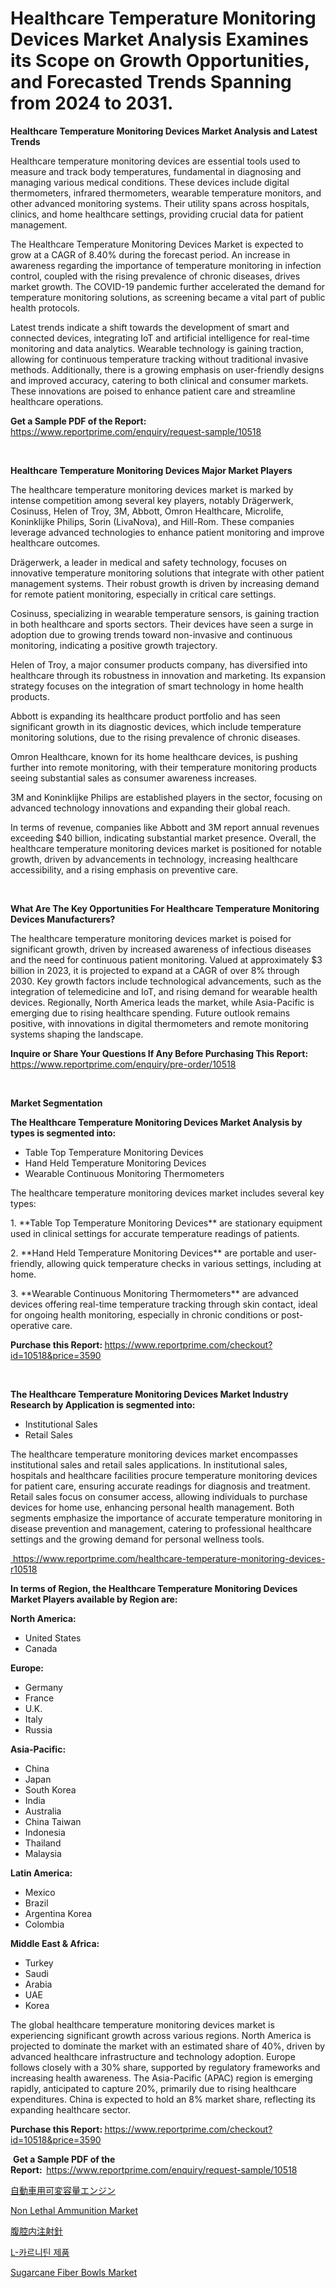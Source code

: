 <p><h1>Healthcare Temperature Monitoring Devices Market Analysis Examines its Scope on Growth Opportunities, and Forecasted Trends Spanning from 2024 to 2031.</h1></p><p><strong>Healthcare Temperature Monitoring Devices Market Analysis and Latest Trends</strong></p>
<p><p>Healthcare temperature monitoring devices are essential tools used to measure and track body temperatures, fundamental in diagnosing and managing various medical conditions. These devices include digital thermometers, infrared thermometers, wearable temperature monitors, and other advanced monitoring systems. Their utility spans across hospitals, clinics, and home healthcare settings, providing crucial data for patient management.</p><p>The Healthcare Temperature Monitoring Devices Market is expected to grow at a CAGR of 8.40% during the forecast period. An increase in awareness regarding the importance of temperature monitoring in infection control, coupled with the rising prevalence of chronic diseases, drives market growth. The COVID-19 pandemic further accelerated the demand for temperature monitoring solutions, as screening became a vital part of public health protocols. </p><p>Latest trends indicate a shift towards the development of smart and connected devices, integrating IoT and artificial intelligence for real-time monitoring and data analytics. Wearable technology is gaining traction, allowing for continuous temperature tracking without traditional invasive methods. Additionally, there is a growing emphasis on user-friendly designs and improved accuracy, catering to both clinical and consumer markets. These innovations are poised to enhance patient care and streamline healthcare operations.</p></p>
<p><strong>Get a Sample PDF of the Report:&nbsp;</strong> <a href="https://www.reportprime.com/enquiry/request-sample/10518">https://www.reportprime.com/enquiry/request-sample/10518</a></p>
<p>&nbsp;</p>
<p><strong>Healthcare Temperature Monitoring Devices Major Market Players</strong></p>
<p><p>The healthcare temperature monitoring devices market is marked by intense competition among several key players, notably Drägerwerk, Cosinuss, Helen of Troy, 3M, Abbott, Omron Healthcare, Microlife, Koninklijke Philips, Sorin (LivaNova), and Hill-Rom. These companies leverage advanced technologies to enhance patient monitoring and improve healthcare outcomes.</p><p>Drägerwerk, a leader in medical and safety technology, focuses on innovative temperature monitoring solutions that integrate with other patient management systems. Their robust growth is driven by increasing demand for remote patient monitoring, especially in critical care settings.</p><p>Cosinuss, specializing in wearable temperature sensors, is gaining traction in both healthcare and sports sectors. Their devices have seen a surge in adoption due to growing trends toward non-invasive and continuous monitoring, indicating a positive growth trajectory.</p><p>Helen of Troy, a major consumer products company, has diversified into healthcare through its robustness in innovation and marketing. Its expansion strategy focuses on the integration of smart technology in home health products. </p><p>Abbott is expanding its healthcare product portfolio and has seen significant growth in its diagnostic devices, which include temperature monitoring solutions, due to the rising prevalence of chronic diseases.</p><p>Omron Healthcare, known for its home healthcare devices, is pushing further into remote monitoring, with their temperature monitoring products seeing substantial sales as consumer awareness increases.</p><p>3M and Koninklijke Philips are established players in the sector, focusing on advanced technology innovations and expanding their global reach.</p><p>In terms of revenue, companies like Abbott and 3M report annual revenues exceeding $40 billion, indicating substantial market presence. Overall, the healthcare temperature monitoring devices market is positioned for notable growth, driven by advancements in technology, increasing healthcare accessibility, and a rising emphasis on preventive care.</p></p>
<p>&nbsp;</p>
<p><strong>What Are The Key Opportunities For Healthcare Temperature Monitoring Devices Manufacturers?</strong></p>
<p><p>The healthcare temperature monitoring devices market is poised for significant growth, driven by increased awareness of infectious diseases and the need for continuous patient monitoring. Valued at approximately $3 billion in 2023, it is projected to expand at a CAGR of over 8% through 2030. Key growth factors include technological advancements, such as the integration of telemedicine and IoT, and rising demand for wearable health devices. Regionally, North America leads the market, while Asia-Pacific is emerging due to rising healthcare spending. Future outlook remains positive, with innovations in digital thermometers and remote monitoring systems shaping the landscape.</p></p>
<p><strong>Inquire or Share Your Questions If Any Before Purchasing This Report:</strong> <a href="https://www.reportprime.com/enquiry/pre-order/10518">https://www.reportprime.com/enquiry/pre-order/10518</a></p>
<p>&nbsp;</p>
<p><strong>Market Segmentation</strong></p>
<p><strong>The Healthcare Temperature Monitoring Devices Market Analysis by types is segmented into:</strong></p>
<p><ul><li>Table Top Temperature Monitoring Devices</li><li>Hand Held Temperature Monitoring Devices</li><li>Wearable Continuous Monitoring Thermometers</li></ul></p>
<p><p>The healthcare temperature monitoring devices market includes several key types: </p><p>1. **Table Top Temperature Monitoring Devices** are stationary equipment used in clinical settings for accurate temperature readings of patients.  </p><p>2. **Hand Held Temperature Monitoring Devices** are portable and user-friendly, allowing quick temperature checks in various settings, including at home.  </p><p>3. **Wearable Continuous Monitoring Thermometers** are advanced devices offering real-time temperature tracking through skin contact, ideal for ongoing health monitoring, especially in chronic conditions or post-operative care. </p></p>
<p><strong>Purchase this Report:&nbsp;</strong><a href="https://www.reportprime.com/checkout?id=10518&price=3590">https://www.reportprime.com/checkout?id=10518&price=3590</a></p>
<p>&nbsp;</p>
<p><strong>The Healthcare Temperature Monitoring Devices Market Industry Research by Application is segmented into:</strong></p>
<p><ul><li>Institutional Sales</li><li>Retail Sales</li></ul></p>
<p><p>The healthcare temperature monitoring devices market encompasses institutional sales and retail sales applications. In institutional sales, hospitals and healthcare facilities procure temperature monitoring devices for patient care, ensuring accurate readings for diagnosis and treatment. Retail sales focus on consumer access, allowing individuals to purchase devices for home use, enhancing personal health management. Both segments emphasize the importance of accurate temperature monitoring in disease prevention and management, catering to professional healthcare settings and the growing demand for personal wellness tools.</p></p>
<p><a href="https://www.reportprime.com/healthcare-temperature-monitoring-devices-r10518">&nbsp;https://www.reportprime.com/healthcare-temperature-monitoring-devices-r10518</a></p>
<p><strong>In terms of Region, the Healthcare Temperature Monitoring Devices Market Players available by Region are:</strong></p>
<p>
    <p> <strong> North America: </strong>
        <ul>
            <li>United States</li>
            <li>Canada</li>
        </ul>
        </p> 
    <p> <strong> Europe: </strong>
        <ul>
            <li>Germany</li>
            <li>France</li>
            <li>U.K.</li>
            <li>Italy</li>
            <li>Russia</li>
        </ul>
        </p> 
    <p> <strong> Asia-Pacific: </strong>
        <ul>
            <li>China</li>
            <li>Japan</li>
            <li>South Korea</li>
            <li>India</li>
            <li>Australia</li>
            <li>China Taiwan</li>
            <li>Indonesia</li>
            <li>Thailand</li>
            <li>Malaysia</li>
        </ul>
        </p> 
    <p> <strong> Latin America: </strong>
        <ul>
            <li>Mexico</li>
            <li>Brazil</li>
            <li>Argentina Korea</li>
            <li>Colombia</li>
        </ul>
        </p> 
    <p> <strong> Middle East & Africa: </strong>
        <ul>
            <li>Turkey</li>
            <li>Saudi</li>
            <li>Arabia</li>
            <li>UAE</li>
            <li>Korea</li>
        </ul>
    </p>
    </p>
<p><p>The global healthcare temperature monitoring devices market is experiencing significant growth across various regions. North America is projected to dominate the market with an estimated share of 40%, driven by advanced healthcare infrastructure and technology adoption. Europe follows closely with a 30% share, supported by regulatory frameworks and increasing health awareness. The Asia-Pacific (APAC) region is emerging rapidly, anticipated to capture 20%, primarily due to rising healthcare expenditures. China is expected to hold an 8% market share, reflecting its expanding healthcare sector.</p></p>
<p><strong>Purchase this Report: </strong><a href="https://www.reportprime.com/checkout?id=10518&price=3590">https://www.reportprime.com/checkout?id=10518&price=3590</a></p>
<p>&nbsp;<strong>Get a Sample PDF of the Report:&nbsp;&nbsp;</strong><a href="https://www.reportprime.com/enquiry/request-sample/10518">https://www.reportprime.com/enquiry/request-sample/10518</a></p>
<p><strong></strong></p>
<p><p><a href="https://medium.com/@abigayleh7fr/automotive-variable-displacement-engine-5fd836849003?postPublishedType=initial">自動車用可変容量エンジン</a></p><p><a href="https://medium.com/@dylanmarshall42/the-non-lethal-ammunition-market-has-witnessed-significant-growth-in-recent-years-and-this-trend-bdde73c82e8b">Non Lethal Ammunition Market</a></p><p><a href="https://medium.com/@maudward1907/intraperitoneal-needle-market-%E3%81%AF-%E3%82%B3%E3%82%B9%E3%83%88%E7%AE%A1%E7%90%86%E3%81%A8%E5%8A%B9%E7%8E%87%E5%90%91%E4%B8%8A%E3%82%92%E5%84%AA%E5%85%88%E3%81%97%E3%81%BE%E3%81%99-%E3%81%95%E3%82%89%E3%81%AB-%E5%A0%B1%E5%91%8A%E6%9B%B8%E3%81%AF%E5%B8%82%E5%A0%B4%E3%81%AE%E9%9C%80%E8%A6%81%E9%9D%A2%E3%81%A8%E4%BE%9B%E7%B5%A6%E9%9D%A2%E3%81%AE%E4%B8%A1%E6%96%B9%E3%82%92%E3%82%AB%E3%83%90%E3%83%BC%E3%81%97%E3%81%A6%E3%81%84%E3%81%BE%E3%81%99-intraperitoneal-1126f77ab519">腹腔内注射針</a></p><p><a href="https://medium.com/@dewayneber2023/l-%EC%B9%B4%EB%A5%B4%EB%8B%88%ED%8B%B4-%EC%A0%9C%ED%92%88-%EC%8B%9C%EC%9E%A5-%EC%8B%9C%EC%9E%A5-%EC%84%B8%EB%B6%84%ED%99%94-%EC%A7%80%EB%A6%AC%EC%A0%81-%EC%A7%80%EC%97%AD-%EB%B0%8F-2031%EB%85%84%EA%B9%8C%EC%A7%80%EC%9D%98-%EC%8B%9C%EC%9E%A5-%EC%A0%84%EB%A7%9D-ebd811971d1f?postPublishedType=initial">L-카르니틴 제품</a></p><p><a href="https://issuu.com/reportprime-2/docs/sugarcane-fiber-bowls-market-size-2_58f1f7a3964bb7">Sugarcane Fiber Bowls Market</a></p></p>